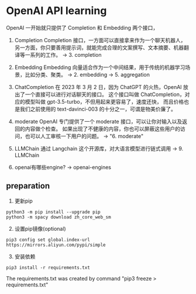 # OpenAI API learning
OpenAI 一开始就只提供了 Completion 和 Embedding 两个接口，
1. Completion
Completion 接口，一方面可以直接拿来作为一个聊天机器人，
另一方面，你只要善用提示词，就能完成合理的文案撰写、文本摘要、机器翻译等一系列的工作。
-> 3. completion

2. Embedding
Embedding 向量适合作为一个中间结果，用于传统的机器学习场景，比如分类、聚类。
-> 2. embedding
-> 5. aggregation

3.  ChatCompletion
在 2023 年 3 月 2 日，因为 ChatGPT 的火热，OpenAI 放出了一个直接可以进行对话聊天的接口。
这个接口叫做 ChatCompletion，对应的模型叫做 gpt-3.5-turbo，不但用起来更容易了，速度还快，
而且价格也是我们之前使用的 text-davinci-003 的十分之一，可谓是物美价廉了。

4. moderate
OpenAI 专门提供了一个 moderate 接口，可以让你对输入以及返回的内容做个检查。
如果出现了不健康的内容，你也可以屏蔽这些用户的访问，也可以人工审核一下用户的问题。
-> "6. moderate"

5. LLMChain
通过 Langchain 这个开源库，对大语言模型进行链式调用 
-> 9. LLMChain

6. openai有哪些engine?
-> openai-engines

## preparation
1. 更新pip
```
python3 -m pip install --upgrade pip
python3 -m spacy download zh_core_web_sm
```
2. 设置pip镜像(optional)
```
pip3 config set global.index-url https://mirrors.aliyun.com/pypi/simple
```
3. 安装依赖
```
pip3 install -r requirements.txt
```
The requirements.txt was created by command "pip3 freeze > requirements.txt"